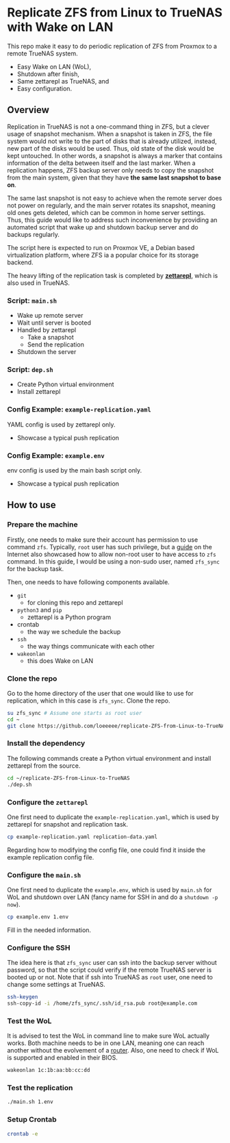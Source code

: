 # Replicate ZFS from Linux to TrueNAS with Wake on LAN

This repo make it easy to do periodic replication of ZFS from Proxmox to a remote TrueNAS system.

- Easy Wake on LAN (WoL),
- Shutdown after finish,
- Same zettarepl as TrueNAS, and
- Easy configuration.

## Overview

Replication in TrueNAS is not a one-command thing in ZFS, but a clever usage of snapshot mechanism. When a snapshot is taken in ZFS, the file system would not write to the part of disks that is already utilized, instead, new part of the disks would be used. Thus, old state of the disk would be kept untouched. In other words, a snapshot is always a marker that contains information of the delta between itself and the last marker. When a replication happens, ZFS backup server only needs to copy the snapshot from the main system, given that they have **the same last snapshot to base on**.

The same last snapshot is not easy to achieve when the remote server does not power on regularly, and the main server rotates its snapshot, meaning old ones gets deleted, which can be common in home server settings. Thus, this guide would like to address such inconvenience by providing an automated script that wake up and shutdown backup server and do backups regularly.

The script here is expected to run on Proxmox VE, a Debian based virtualization platform, where ZFS ia a popular choice for its storage backend.

The heavy lifting of the replication task is completed by [**zettarepl**](https://github.com/truenas/zettarepl/tree/master), which is also used in TrueNAS.

### Script: `main.sh`

- Wake up remote server
- Wait until server is booted
- Handled by zettarepl
    - Take a snapshot
    - Send the replication
- Shutdown the server

### Script: `dep.sh`

- Create Python virtual environment
- Install zettarepl

### Config Example: `example-replication.yaml`

YAML config is used by zettarepl only.

- Showcase a typical push replication

### Config Example: `example.env`

env config is used by the main bash script only.

- Showcase a typical push replication

## How to use

### Prepare the machine

Firstly, one needs to make sure their account has permission to use command `zfs`. Typically, `root` user has such privilege, but a [guide](https://vaarlion.com/blog/zfs-replication-from-truenas-to-linux/) on the Internet also showcased how to allow non-root user to have access to `zfs` command. In this guide, I would be using a non-sudo user, named `zfs_sync` for the backup task.

Then, one needs to have following components available.

- `git`
    - for cloning this repo and zettarepl
- `python3` and `pip`
    - zettarepl is a Python program
- crontab
    - the way we schedule the backup
- `ssh`
    - the way things communicate with each other
- `wakeonlan`
    - this does Wake on LAN

### Clone the repo

Go to the home directory of the user that one would like to use for replication, which in this case is `zfs_sync`. Clone the repo. 

```bash
su zfs_sync # Assume one starts as root user
cd ~
git clone https://github.com/loeeeee/replicate-ZFS-from-Linux-to-TrueNAS.git
```

### Install the dependency

The following commands create a Python virtual environment and install zettarepl from the source.

```bash
cd ~/replicate-ZFS-from-Linux-to-TrueNAS
./dep.sh
```

### Configure the `zettarepl`

One first need to duplicate the `example-replication.yaml`, which is used by zettarepl for snapshot and replication task.

```bash
cp example-replication.yaml replication-data.yaml
```

Regarding how to modifying the config file, one could find it inside the example replication config file.

### Configure the `main.sh`

One first need to duplicate the `example.env`, which is used by `main.sh` for WoL and shutdown over LAN (fancy name for SSH in and do a `shutdown -p now`).

```bash
cp example.env 1.env
```

Fill in the needed information.

### Configure the SSH

The idea here is that `zfs_sync` user can ssh into the backup server without password, so that the script could verify if the remote TrueNAS server is booted up or not. Note that if ssh into TrueNAS as `root` user, one need to change some settings at TrueNAS.

```bash
ssh-keygen
ssh-copy-id -i /home/zfs_sync/.ssh/id_rsa.pub root@example.com
```

### Test the WoL

It is advised to test the WoL in command line to make sure WoL actually works. Both machine needs to be in one LAN, meaning one can reach another without the evolvement of a [router](https://www.geeksforgeeks.org/difference-between-router-and-switch/). Also, one need to check if WoL is supported and enabled in their BIOS. 

```bash
wakeonlan 1c:1b:aa:bb:cc:dd
```

### Test the replication

```bash
./main.sh 1.env
```

### Setup Crontab

```bash
crontab -e
```
